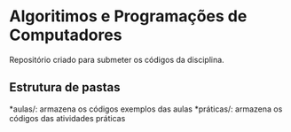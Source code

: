 # Algoritimos e Programações de Computadores

Repositório criado para submeter os códigos da disciplina.

## Estrutura de pastas 

*aulas/: armazena os códigos exemplos das aulas
*práticas/: armazena os códigos das atividades práticas
